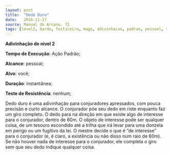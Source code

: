 ```yaml
---
layout: post
title:  "Dedo Duro"
date:   2016-11-17
source: Manual do Arcano. 72
tags: [level2, bardo, feiticeiro, mago, adivinhacao, padrao, pessoal, voce, instantanea, nenhum]
---
```


**Adivinhação de nível 2**

**Tempo de Execução**: Ação Padrão;

**Alcance**: pessoal;

**Alvo**: você;

**Duração**: instantânea;

**Teste de Resistência**:  nenhum;

Dedo duro é uma adivinhação para 
conjuradores apressados, com pouca precisão e curto alcance. O conjurador põe 
seu dedo em riste enquanto faz um giro 
completo. O dedo para na direção em 
que existe algo de interesse para o conjurador, dentro de 60m. O objeto de 
interesse pode ser qualquer coisa, de um 
tesouro escondido até a trilha que irá levar para uma donzela em perigo ou um 
fugitivo da lei. O mestre decide o que é 
“de interesse” para o conjurador (e, é claro, a existência ou não disso num raio de 
60m). Se não houver nada de interesse 
para o conjurador, ele completa o giro 
sem que seu dedo indique qualquer coisa.
